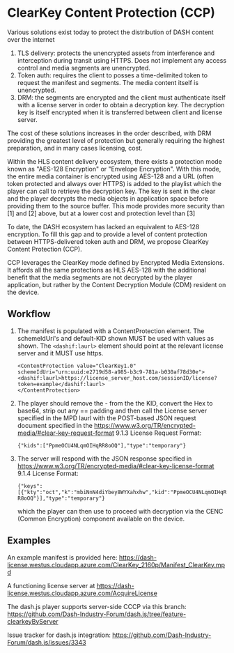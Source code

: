 # ClearKey Content Protection (CCP)
Various solutions exist today to protect the distribution of DASH content over the internet
1.  TLS delivery: protects the unencrypted assets from interference and interception during transit using HTTPS. Does not implement any access control and media segments are unencrypted. 
2.  Token auth: requires the client to posses a time-delimited token to request the manifest and segments. The media content itself is unencrypted. 
3.  DRM: the segments are encrypted and the client must authenticate itself with a license server in order to obtain a decryption key. The decryption key is itself encrypted when it is transferred between client and license server. 

The cost of these solutions increases in the order described, with DRM providing the greatest level of protection but generally requiring the highest preparation, and in many cases licensing, cost.

Within the HLS content delivery ecosystem, there exists a protection mode known as "AES-128 Encryption" or "Envelope Encryption". With this mode, the entire media container is encrypted using AES-128 and a URL (often token protected and always over HTTPS) is added to the playlist which the player can call to retrieve the decryption key. The key is sent in the clear and the player decrypts the media objects in application space before providing them to the source buffer. This mode provides more security than [1] and [2] above, but at a lower cost and protection level than [3]

To date, the DASH ecosystem has lacked an equivalent to AES-128 encryption. To fill this gap and to provide a level of content protection between HTTPS-delivered token auth and DRM, we propose ClearKey Content Protection (CCP).

CCP leverages the ClearKey mode defined by Encrypted Media Extensions. It affords all the same protections as HLS  AES-128 with the additional benefit that the media segments are not decrypted by the player application, but rather by the Content Decryption Module (CDM) resident on the device. 

## Workflow
1. The manifest is populated with a ContentProtection element. The schemeIdUri's and default-KID shown MUST be used with values as shown. The `<dashif:laurl>` element should point at the relevant license server and it MUST use https.

    ```<ContentProtection schemeIdUri="urn:mpeg:dash:mp4protection:2011" value="cenc" cenc:default_KID="9eb4050d-e44b-4802-932e-27d75083e266" />'''
    <ContentProtection value="ClearKey1.0" schemeIdUri="urn:uuid:e2719d58-a985-b3c9-781a-b030af78d30e">
    <dashif:laurl>https://license_server_host.com/sessionID/license?token=example</dashif:laurl>
    </ContentProtection>
    ```
    

2. The player should remove the - from the the KID, convert the Hex to base64, strip out any == padding and then call the License server specified in the MPD laurl with the POST-based JSON request document specified in the https://www.w3.org/TR/encrypted-media/#clear-key-request-format 9.1.3 License Request Format:

    ```{"kids":["PpmeOCU4NLqmOIHqRR8oOQ"],"type":"temporary"}```

3. The server will respond with the JSON response specified in https://www.w3.org/TR/encrypted-media/#clear-key-license-format 9.1.4 License Format:

    ```{"keys":[{"kty":"oct","k":"mbiNnN4diYbey8WYXahxhw","kid":"PpmeOCU4NLqmOIHqRR8oOQ"}],"type":"temporary"}```

    which the player can then use to proceed with decryption via the CENC (Common Encryption) component available on the device. 
    
    
 ## Examples
 
An example manifest is provided here:
https://dash-license.westus.cloudapp.azure.com/ClearKey_2160p/Manifest_ClearKey.mpd

A functioning license server at
https://dash-license.westus.cloudapp.azure.com/AcquireLicense

The dash.js player supports server-side CCCP via this branch:
https://github.com/Dash-Industry-Forum/dash.js/tree/feature-clearkeyByServer

Issue tracker for dash.js integration:
https://github.com/Dash-Industry-Forum/dash.js/issues/3343
 
